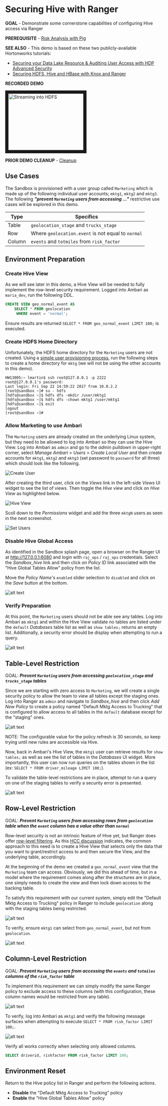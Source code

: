 # Securing Hive with Ranger

**GOAL** - Demonstrate some cornerstone capabilities of configuring Hive access 
via Ranger

**PREREQUISITE** - [Risk Analysis with Pig](../pig/README.md)

**SEE ALSO** - This demo is based on these two publicly-available 
Hortonworks tutorials:

* [Securing your Data Lake Resource & Auditing User Access with HDP Advanced Security](http://hortonworks.com/hadoop-tutorial/securing-data-lake-auditing-user-access-using-hdp-security/ "HDP Advanced Security") 
* [Securing HDFS, Hive and HBase with Knox and Ranger](http://hortonworks.com/hadoop-tutorial/manage-security-policy-hive-hbase-knox-ranger/ "Knox and Ranger") 

**RECORDED DEMO**

<a href="http://www.youtube.com/watch?feature=player_embedded&v=nr6fmpSo6oI" target="_blank"><img src="http://img.youtube.com/vi/nr6fmpSo6oI/0.jpg" 
alt="Streaming into HDFS" width="240" height="180" border="10" /></a>

**PRIOR DEMO CLEANUP** - [Cleanup](./CleanUp.md)

## Use Cases

The Sandbox is provisioned with a user group called `Marketing` which is made up
of the following individual user accounts; `mktg1`, `mktg2` and `mktg3`. The 
following **_"prevent `Marketing` users from accessing ..."_** restrictive
use cases will be explored in this demo.

Type | Specifics
--- | ---
Table|`geolocation_stage` and `trucks_stage`
Row|Where `geolocation.event` is not equal to `normal`
Column|`events` and `totmiles` from `risk_factor` 

## Environment Preparation

### Create Hive View

As we will see later in this demo, a Hive View will be needed to fully 
implement the row-level security requirement.  Logged into Ambari as 
`maria_dev`, run the following DDL.


```sql
CREATE VIEW geo_normal_event AS
    SELECT * FROM geolocation
     WHERE event = 'normal';
```

Ensure results are returned `SELECT * FROM geo_normal_event LIMIT 100;`
is executed. 

### Create HDFS Home Directory

Unfortunately, the HDFS home directory for the `Marketing` users are not created.  Using a
[simple user provisioning process](https://martin.atlassian.net/wiki/x/B4D_AQ), 
run the following steps to create a home directory for `mktg` 
(we will not be using the other accounts in this demo).

```
HW13005:~ lmartin$ ssh root@127.0.0.1 -p 2222
root@127.0.0.1's password: 
Last login: Fri Sep 22 14:59:22 2017 from 10.0.2.2
[root@sandbox ~]# su - hdfs
[hdfs@sandbox ~]$ hdfs dfs -mkdir /user/mktg1
[hdfs@sandbox ~]$ hdfs dfs -chown mktg1 /user/mktg1
[hdfs@sandbox ~]$ exit
logout
[root@sandbox ~]# 
```


### Allow Marketing to use Ambari

The `Marketing` users are already created on the underlying Linux system, but
they need to be allowed to log into Ambari so they can use the Hive View. 
Log into Ambari as `admin` and go to the _admin_ pulldown in upper-right corner,
select _Manage Ambari_ > _Users_ > _Create Local User_ and then create accounts
for `mktg1`, `mktg2` and `mktg3` (set password to `password` for all three) 
which should look like the following.

![Create User](./images/CreateUser.png "create user")

After creating the third user, click on the _Views_ link in the left-side _Views_ UI widget to see the list of views.  Then toggle the _Hive_ view and click on _Hive View_ as highlighted below.

![Hive View](./images/SelectHiveView.png "select view")

Scoll down to the _Permissions_ widget and add the three `mktgN` users as seen in the next screenshot.

![Set Users](./images/SetUsers.png "set users")

### Disable Hive Global Access

As identified in the Sandbox splash page, open a browser on the Ranger UI at
<http://127.0.0.1:6080> and login with `raj_ops` / `raj_ops` credentials.  Select
the _Sandbox_hive_ link and then click on _Policy ID_ link associated with 
the "Hive Global Tables Allow" policy from the list.

Move the _Policy Name_'s `enabled` slider selection to `disabled` and click
on the _Save_ button at the bottom.

![alt text](./images/DisableGlobalAccess.png "disable global access")

### Verify Preparation

At this point, the `Marketing` users should not be able see any tables.  Log
into Ambari as `mktg1` and within the Hive View validate no tables are listed
under the `default` _Databases_ table list as well as `show tables;` returns
an empty list.  Additionally, a security error should be display when 
attempting to run a query.

![alt text](./images/ZeroAccess.png "no access")

## Table-Level Restriction

GOAL: **_Prevent `Marketing` users from accessing `geolocation_stage` 
and `trucks_stage` tables_** 

Since we are starting with zero access to `Marketing`, we will create a 
single security policy to allow the team to view all tables except the 
staging ones.  Log into Ranger as `admin` and navigate to _Sandbox_hive_
and then click _Add New Policy_ to create a policy named "Default Mktg
Access to Trucking" that is configured to allow access to all tables in
the `default` database except for the "staging" ones.

![alt text](./images/BasePolicy.png "base policy")

NOTE: The configurable value for the policy refresh is 30 seconds, so 
keep trying until new rules are accessible via Hive.

Now, back in Ambari's Hive View, the `mktg1` user can retrieve results 
for `show tables;` as well as see the list of tables in the _Databases_ UI
widget.  More importantly, this user can now run queries on the tables 
shown in the list (ex: `SELECT * FROM driver_mileage LIMIT 100;`).

To validate the table-level restrictions are in place, attempt to run a query
on one of the staging tables to verify a security error is presented.

![alt text](./images/TableRestriction.png "table restriction")

## Row-Level Restriction

GOAL: **_Prevent `Marketing` users from accessing rows from `geolocation` 
table when the `event` column has a value other than `normal`_** 

Row-level security is not an intrinsic feature of Hive yet, but Ranger does offer [row-level filtering](https://docs.hortonworks.com/HDPDocuments/HDP2/HDP-2.6.2/bk_security/content/ranger_row_level_filtering_and_column_masking_in_hive.html).  As this 
[HCC discussion](https://community.hortonworks.com/questions/1156/what-is-the-best-way-to-implement-row-based-securi.html "HCC discussion") indicates, the common
approach to this need is to create a Hive View that selects only the data
that you want to grant/restrict access to and then secure the View, and 
the underlying table, accordingly.

At the beginning of the demo we created a `geo_normal_event` view that 
the `Marketing` team can access.  Obviously, we did this ahead of time, but
in a model where the requirement comes along after the structures are in
place, one simply needs to create the view and then lock down access to 
the backing table.

To satisfy this requirement with our current system, simply edit the 
"Default Mktg Access to Trucking" policy in Ranger to include `geolocation`
along with the staging tables being restricted.

![alt text](./images/RestrictGeolocation.png "restrict geolocation")

To verify, ensure `mktg1` can select from `geo_normal_event`, but not from `geolocation`.

![alt text](./images/GeolocationError.png "geolocation secured")

## Column-Level Restriction

GOAL: **_Prevent `Marketing` users from accessing the `events` and `totmiles` 
columns of the `risk_factor` table_** 

To implement this requirement we can simply modify the same Ranger policy 
to exclude access to these columns (with this configuration, these column names
would be restricted from any table).

![alt text](./images/ColumnSecurity.png "column-level config")

To verify, log into Ambari as `mktg1` and verify the following message surfaces 
when attempting to execute `SELECT * FROM risk_factor LIMIT 100;`.

![alt text](./images/ColumnError.png "col-level secured")

Verify all works correctly when selecting only allowed columns.

```sql
SELECT driverid, riskfactor FROM risk_factor LIMIT 100;
```

## Environment Reset

Return to the Hive policy list in Ranger and perform the following actions.

* **Disable** the "Default Mktg Access to Trucking" policy
* **Enable** the "Hive Global Tables Allow" policy